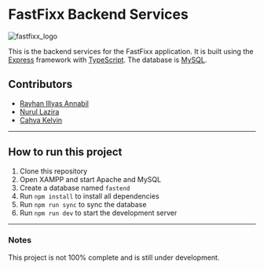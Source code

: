 # FastFixx Backend Services

![fastfixx_logo](https://github.com/Orion-FastFixx/FastEnd/assets/72327884/3bc005aa-a9dc-45f6-86a5-874efc733b61)

This is the backend services for the FastFixx application. It is built using the [Express](https://expressjs.com/) framework with [TypeScript](https://www.typescriptlang.org/). The database is [MySQL](https://www.mysql.com/).

## Contributors

- [Rayhan Illyas Annabil](https://github.com/ryhn7)
- [Nurul Lazira](https://github.com/lazkerz)
- [Cahya Kelvin](https://github.com/bmorningcahyakelvin)

---

## How to run this project

1. Clone this repository
2. Open XAMPP and start Apache and MySQL
3. Create a database named `fastend`
4. Run `npm install` to install all dependencies
5. Run `npm run sync` to sync the database
6. Run `npm run dev` to start the development server

---

### **Notes**

This project is not 100% complete and is still under development.

